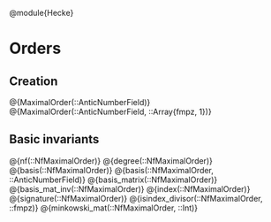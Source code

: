 @module{Hecke}
# Orders

## Creation

@{MaximalOrder(::AnticNumberField)}
@{MaximalOrder(::AnticNumberField, ::Array{fmpz, 1})}

## Basic invariants

@{nf(::NfMaximalOrder)}
@{degree(::NfMaximalOrder)}
@{basis(::NfMaximalOrder)}
@{basis(::NfMaximalOrder, ::AnticNumberField)}
@{basis_matrix(::NfMaximalOrder)}
@{basis_mat_inv(::NfMaximalOrder)}
@{index(::NfMaximalOrder)}
@{signature(::NfMaximalOrder)}
@{isindex_divisor(::NfMaximalOrder, ::fmpz)}
@{minkowski_mat(::NfMaximalOrder, ::Int)}

